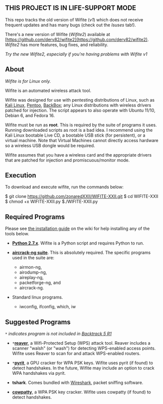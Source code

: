 THIS PROJECT IS IN LIFE-SUPPORT MODE
------------------------------------

This repo tracks the old version of Wifite (*v1*) which does not receive frequent updates and has many bugs (check out the *Isuses* tab!).

There's a new version of Wifite (*Wifite2*) available at [https://github.com/derv82/wifite2](https://github.com/derv82/wifite2). *Wifite2* has more features, bug fixes, and reliability.

*Try the new Wifite2, especially if you're having problems with Wifite v1*


About
-----

_Wifite is for Linux only._

Wifite is an automated wireless attack tool.

Wifite was designed for use with pentesting distributions of Linux, such as [Kali Linux](http://www.kali.org/), [Pentoo](http://www.pentoo.ch/), [BackBox](http://www.backbox.org); any Linux distributions with wireless drivers patched for injection. The script appears to also operate with Ubuntu 11/10, Debian 6, and Fedora 16.

Wifite must be run as __root__. This is required by the suite of programs it uses. Running downloaded scripts as root is a bad idea. I recommend using the Kali Linux bootable Live CD, a bootable USB stick (for persistent), or a virtual machine. Note that Virtual Machines cannot directly access hardware so a wireless USB dongle would be required.

Wifite assumes that you have a wireless card and the appropriate drivers that are patched for injection and promiscuous/monitor mode.


Execution
---------

To download and execute wifite, run the commands below:

$ git clone https://github.com/zonaredXXII/WIFITE-XXII.git
$ cd WIFITE-XXII
$ chmod +x WIFITE-XXII.py 
$./WIFITE-XXII.py


Required Programs
-----------------

Please see [the installation guide](https://github.com/derv82/wifite/wiki/Installation) on the wiki for help installing any of the tools below.

* [__Python 2.7.x__](http://python.org/getit/). Wifite is a Python script and requires Python to run.

* [__aircrack-ng suite__](http://aircrack-ng.org/).
  This is absolutely required.  The specific programs used in the suite are: 
    * airmon-ng, 
    * airodump-ng, 
    * aireplay-ng, 
    * packetforge-ng, and
    * aircrack-ng.

* Standard linux programs.
  * iwconfig, ifconfig, which, iw

Suggested Programs
------------------

_`*` indicates program is not included in [Backtrack 5 R1](http://www.backtrack-linux.org/)_

* `*`[__reaver__](https://github.com/t6x/reaver-wps-fork-t6x), a Wifi-Protected Setup (WPS) attack tool.  Reaver includes a scanner "walsh" (or "wash") for detecting WPS-enabled access points. Wifite uses Reaver to scan for and attack WPS-enabled routers.

* `*`[__pyrit__](https://github.com/JPaulMora/Pyrit), a GPU cracker for WPA PSK keys. Wifite uses pyrit (if found) to detect handshakes. In the future, Wifite may include an option to crack WPA handshakes via pyrit.

* __tshark__. Comes bundled with [Wireshark](http://www.wireshark.org/), packet sniffing software.

* [__cowpatty__](http://www.willhackforsushi.com/Cowpatty.html), a WPA PSK key cracker. Wifite uses cowpatty (if found) to detect handshakes.








